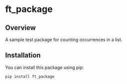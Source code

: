 # ft_package

## Overview

A sample test package for counting occurrences in a list.

## Installation

You can install this package using pip:

```bash
pip install ft_package